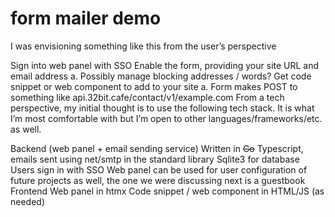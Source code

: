 # form mailer demo

<!-- cribbed from yequari's post -->
I was envisioning something like this from the user’s perspective

Sign into web panel with SSO
Enable the form, providing your site URL and email address
a. Possibly manage blocking addresses / words?
Get code snippet or web component to add to your site
a. Form makes POST to something like api.32bit.cafe/contact/v1/example.com
From a tech perspective, my initial thought is to use the following tech stack. It is what I’m most comfortable with but I’m open to other languages/frameworks/etc. as well.

Backend (web panel + email sending service)
Written in ~~Go~~ Typescript, emails sent using net/smtp in the standard library
Sqlite3 for database
Users sign in with SSO
Web panel can be used for user configuration of future projects as well, the one we were discussing next is a guestbook
Frontend
Web panel in htmx
Code snippet / web component in HTML/JS (as needed)